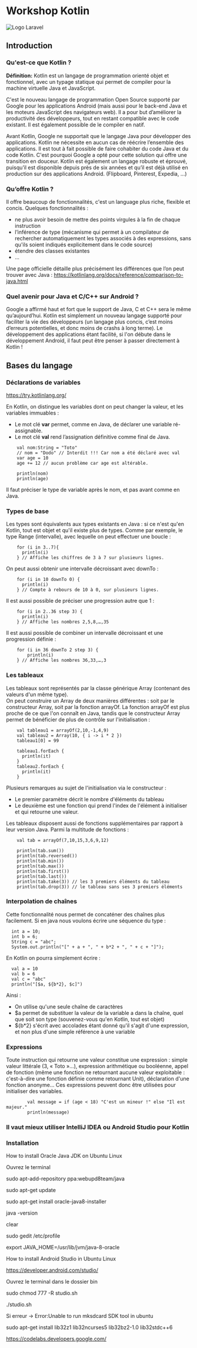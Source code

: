 # Workshop Kotlin

![Logo Laravel](kotlin.png)

## Introduction
### Qu'est-ce que Kotlin ?

__**Définition:**__ Kotlin est un langage de programmation orienté objet et fonctionnel, avec un typage statique qui permet de compiler pour la machine virtuelle Java et JavaScript.  
  
C'est le nouveau langage de programmation Open Source supporté par Google pour les applications Android (mais aussi pour le back-end Java et les moteurs JavaScript des navigateurs web). Il a pour but d’améliorer la productivité des développeurs, tout en restant compatible avec le code existant. Il est également possible de le compiler en natif.

Avant Kotlin, Google ne supportait que le langage Java pour développer des applications. Kotlin ne nécessite en aucun cas de réécrire l’ensemble des applications. Il est tout à fait possible de faire cohabiter du code Java et du code Kotlin. C'est pourquoi Google a opté pour cette solution qui offre une transition en douceur. Kotlin est également un langage robuste et éprouvé, puisqu’il est disponible depuis près de six années et qu’il est déjà utilisé en production sur des applications Android. (Flipboard, Pinterest, Expedia, ...)

### Qu’offre Kotlin ?

Il offre beaucoup de fonctionnalités, c'est un language plus riche, flexible et concis. 
Quelques fonctionnalités :   
- ne plus avoir besoin de mettre des points virgules à la fin de chaque instruction
- l’inférence de type (mécanisme qui permet à un compilateur de rechercher automatiquement les types associés à des expressions, sans qu'ils soient indiqués explicitement dans le code source) 
- étendre des classes existantes
- ...

Une page officielle détaille plus précisément les différences que l’on peut trouver avec Java : https://kotlinlang.org/docs/reference/comparison-to-java.html

### Quel avenir pour Java et C/C++ sur Android ?

Google a affirmé haut et fort que le support de Java, C et C++ sera le même qu’aujourd’hui. Kotlin est simplement un nouveau langage supporté pour faciliter la vie des développeurs (un langage plus concis, c’est moins d’erreurs potentielles, et donc moins de crashs à long terme). Le développement des applications étant facilité, si l'on débute dans le développement Android, il faut peut être penser à passer directement à Kotlin !
  
## Bases du langage
### Déclarations de variables
https://try.kotlinlang.org/

En Kotlin, on distingue les variables dont on peut changer la valeur, et les variables immuables :  

- Le mot clé **var** permet, comme en Java, de déclarer une variable ré-assignable.
- Le mot clé **val** rend l’assignation définitive comme final de Java.
```
    val nom:String = "Toto"
    // nom = "Dodo" // Interdit !!! Car nom a été déclaré avec val
    var age = 10
    age += 12 // aucun problème car age est altérable.
    
    println(nom)
    println(age)
```

Il faut préciser le type de variable après le nom, et pas avant comme en Java.

### Types de base

Les types sont équivalents aux types existants en Java : si ce n'est qu'en Kotlin, tout est objet et qu'il existe plus de types. Comme par exemple, le type Range (intervalle), avec lequelle on peut effectuer une boucle :
```
    for (i in 3..7){
      println(i)
    } // Affiche les chiffres de 3 à 7 sur plusieurs lignes.
```
On peut aussi obtenir une intervalle décroissant avec downTo :
```
    for (i in 10 downTo 0) {
      println(i)
    } // Compte à rebours de 10 à 0, sur plusieurs lignes.
```
Il est aussi possible de préciser une progression autre que 1 :
```
    for (i in 2..36 step 3) {
      println(i)
    } // Affiche les nombres 2,5,8,…,35
```
Il est aussi possible de combiner un intervalle décroissant et une progression définie :
```
    for (i in 36 downTo 2 step 3) {
    	println(i) 
    } // Affiche les nombres 36,33,…,3
```

### Les tableaux

Les tableaux sont représentés par la classe générique Array (contenant des valeurs d'un même type).  
On peut construire un Array de deux manières différentes : soit par le constructeur Array, soit par la fonction arrayOf. La fonction arrayOf est plus proche de ce que l'on connaît en Java, tandis que le constructeur Array permet de bénéficier de plus de contrôle sur l'initialisation :
```
    val tableau1 = arrayOf(2,10,-1,4,9)
    val tableau2 = Array(10, { i -> i * 2 })
    tableau1[0] = 99
    
    tableau1.forEach { 
      println(it) 
    }
    tableau2.forEach { 
      println(it) 
    }
```
Plusieurs remarques au sujet de l'initialisation via le constructeur :

- Le premier paramètre décrit le nombre d'éléments du tableau
- Le deuxième est une fonction qui prend l'index de l'élément à initialiser et qui retourne une valeur.

Les tableaux disposent aussi de fonctions supplémentaires par rapport à leur version Java. Parmi la multitude de fonctions :
```
    val tab = arrayOf(7,10,15,3,6,9,12)
    
    println(tab.sum())
    println(tab.reversed())
    println(tab.min())
    println(tab.max())
    println(tab.first())
    println(tab.last())
    println(tab.take(3)) // les 3 premiers éléments du tableau
    println(tab.drop(3)) // le tableau sans ses 3 premiers éléments
```

### Interpolation de chaînes

Cette fonctionnalité nous permet de concaténer des chaînes plus facilement. Si en java nous voulons écrire une séquence du type :
```
  int a = 10;
  int b = 6;
  String c = "abc";
  System.out.println("[" + a + ", " + b*2 + ", " + c + "]");
```
En Kotlin on pourra simplement écrire :
```
  val a = 10
  val b = 6
  val c = "abc"
  println("[$a, ${b*2}, $c]")
```
Ainsi :
- On utilise qu'une seule chaîne de caractères
- $a permet de substituer la valeur de la variable a dans la chaîne, quel que soit son type (souvenez-vous qu'en Kotlin, tout est objet)
- ${b*2} s'écrit avec accolades étant donné qu'il s'agit d'une expression, et non plus d'une simple référence à une variable

### Expressions

Toute instruction qui retourne une valeur constitue une expression : simple valeur littérale (3, « Toto »…), expression arithmétique ou booléenne, appel de fonction (même une fonction ne retournant aucune valeur exploitable : c'est-à-dire une fonction définie comme retournant Unit), déclaration d'une fonction anonyme… Ces expressions peuvent donc être utilisées pour initialiser des variables.
```
        val message = if (age < 18) "C'est un mineur !" else "Il est majeur."
        println(message)
```


### Il vaut mieux utiliser IntelliJ IDEA ou Android Studio pour Kotlin
### Installation
How to install Oracle Java JDK on Ubuntu Linux

Ouvrez le terminal

sudo apt-add-repository ppa:webupd8team/java 

sudo apt-get update 

sudo apt-get install oracle-java8-installer

java -version

clear

sudo gedit /etc/profile

export JAVA_HOME=/usr/lib/jvm/java-8-oracle




How to install Android Studio in Ubuntu Linux

https://developer.android.com/studio/

Ouvrez le terminal dans le dossier bin

sudo chmod 777 -R studio.sh

./studio.sh

Si erreur -> Error:Unable to run mksdcard SDK tool in ubuntu 

sudo apt-get install lib32z1 lib32ncurses5 lib32bz2-1.0 lib32stdc++6 


https://codelabs.developers.google.com/


